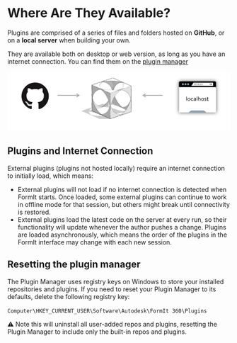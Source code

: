 # Where Are They Available?

Plugins are comprised of a series of files and folders hosted on **GitHub**, or on a **local server** when building your own.

They are available both on desktop or web version, as long as you have an internet connection. You can find them on the [plugin manager](../how-to-use-plug-ins/the-plugin-manager.md)

![](<../../.gitbook/assets/c4 (1).PNG>)

## Plugins and Internet Connection

External plugins (plugins not hosted locally) require an internet connection to initially load, which means:

* External plugins will not load if no internet connection is detected when FormIt starts. Once loaded, some external plugins can continue to work in offline mode for that session, but others might break until connectivity is restored. 
* External plugins load the latest code on the server at every run, so their functionality will update whenever the author pushes a change. Plugins are loaded asynchronously, which means the order of the plugins in the FormIt interface may change with each new session. 

## Resetting the plugin manager

The Plugin Manager uses registry keys on Windows to store your installed repositories and plugins. If you need to reset your Plugin Manager to its defaults, delete the following registry key:

`Computer\HKEY_CURRENT_USER\Software\Autodesk\FormIt 360\Plugins`

⚠️ Note this will uninstall all user-added repos and plugins, resetting the Plugin Manager to include only the built-in repos and plugins.
